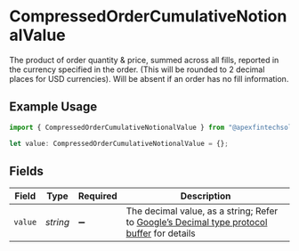# CompressedOrderCumulativeNotionalValue

The product of order quantity & price, summed across all fills, reported in the currency specified in the order. (This will be rounded to 2 decimal places for USD currencies). Will be absent if an order has no fill information.

## Example Usage

```typescript
import { CompressedOrderCumulativeNotionalValue } from "@apexfintechsolutions/ascend-sdk/models/components";

let value: CompressedOrderCumulativeNotionalValue = {};
```

## Fields

| Field                                                                                                                                                                                                              | Type                                                                                                                                                                                                               | Required                                                                                                                                                                                                           | Description                                                                                                                                                                                                        |
| ------------------------------------------------------------------------------------------------------------------------------------------------------------------------------------------------------------------ | ------------------------------------------------------------------------------------------------------------------------------------------------------------------------------------------------------------------ | ------------------------------------------------------------------------------------------------------------------------------------------------------------------------------------------------------------------ | ------------------------------------------------------------------------------------------------------------------------------------------------------------------------------------------------------------------ |
| `value`                                                                                                                                                                                                            | *string*                                                                                                                                                                                                           | :heavy_minus_sign:                                                                                                                                                                                                 | The decimal value, as a string; Refer to [Google’s Decimal type protocol buffer](https://github.com/googleapis/googleapis/blob/40203ca1880849480bbff7b8715491060bbccdf1/google/type/decimal.proto#L33) for details |